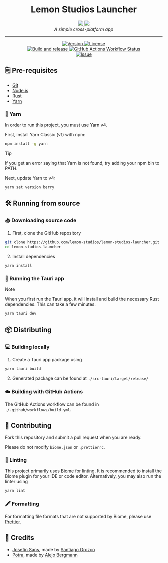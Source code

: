 <h1 align="center">
  Lemon Studios Launcher
</h1>
<p align="center">
  <a href="https://tauri.app">
    <img src="https://img.shields.io/badge/tauri-%2324C8DB.svg?style=for-the-badge&logo=tauri&logoColor=%23FFFFFF">
  </a>
  <a href="https://nextjs.org/">
    <img src="https://img.shields.io/badge/Next-black?style=for-the-badge&logo=next.js&logoColor=white">
  </a>
  <br>
  <i>A simple cross-platform app</i>
</p>
<hr>
<p align="center">
    <a href="https://github.com/lemons-studios/lemon-studios-launcher/releases/latest">
      <img alt="Version" src="https://img.shields.io/github/package-json/v/lemons-studios/lemon-studios-launcher?style=flat-square&label=Version">
    </a>
    <a href="https://github.com/lemons-studios/lemon-studios-launcher/blob/main/LICENSE">
      <img alt="License" src="https://img.shields.io/github/license/lemons-studios/lemon-studios-launcher?style=flat-square&label=License">
    </a>
    <br>
    <a href="https://github.com/lemons-studios/lemon-studios-launcher/actions/workflows/build.yml">
      <img alt="Build and release" src="https://img.shields.io/github/actions/workflow/status/lemons-studios/lemon-studios-launcher/build.yml?style=flat-square&label=Build%20and%20release">
    </a>
    <a href="https://github.com/lemons-studios/lemon-studios-launcher/actions/workflows/github-code-scanning/codeql">
        <img alt="GitHub Actions Workflow Status" src="https://img.shields.io/github/actions/workflow/status/lemons-studios/lemon-studios-launcher/github-code-scanning%2Fcodeql?style=flat-square&label=CodeQL" />
    </a>
    <br>
    <a href="https://github.com/lemons-studios/lemon-studios-launcher/issues">
      <img alt="Issue" src="https://img.shields.io/github/issues/lemons-studios/lemon-studios-launcher?style=flat-square&label=Issue">
    </a>
</p>

## 🗒️ Pre-requisites

- [Git](https://git-scm.com/)
- [Node.js](https://nodejs.org/)
- [Rust](https://www.rust-lang.org/)
- [Yarn](https://yarnpkg.com/)

### 🧶 Yarn

In order to run this project, you must use Yarn v4.

First, install Yarn Classic (v1) with npm:

```sh
npm install -g yarn
```

> [!TIP]
> If you get an error saying that Yarn is not found, try adding your npm bin to PATH.

Next, update Yarn to v4:

```sh
yarn set version berry
```

## 🛠️ Running from source

### 📥 Downloading source code

1. First, clone the GitHub repository

```sh
git clone https://github.com/lemon-studios/lemon-studios-launcher.git
cd lemon-studios-launcher
```

2. Install dependencies

```sh
yarn install
```

### 🚀 Running the Tauri app

> [!NOTE]  
> When you first run the Tauri app, it will install and build the necessary Rust dependencies. This can take a few minutes.

```sh
yarn tauri dev
```

## 📦 Distributing

### 💻 Building locally

1. Create a Tauri app package using

```sh
yarn tauri build
```

2. Generated package can be found at `./src-tauri/target/release/`

### ☁️ Building with GitHub Actions

The GitHub Actions workflow can be found in `./.github/workflows/build.yml`.

## 📝 Contributing

Fork this repository and submit a pull request when you are ready.

Please do not modify `biome.json` or `.prettierrc`.

### 👕 Linting

This project primarily uses [Biome](https://biomejs.dev/) for linting. It is recommended to install the Biome plugin for your IDE or code editor. Alternatively, you may also run the linter using

```sh
yarn lint
```

### 🖋️ Formatting

For formatting file formats that are not supported by Biome, please use [Prettier](https://prettier.io/).

## 📜 Credits

- [Josefin Sans](https://fonts.google.com/specimen/Josefin+Sans), made by [Santiago Orozco](https://github.com/sannorozco)
- [Potra](https://rostype.com/potra-2/), made by [Alejo Bergmann](https://www.behance.net/alejobergmann)
